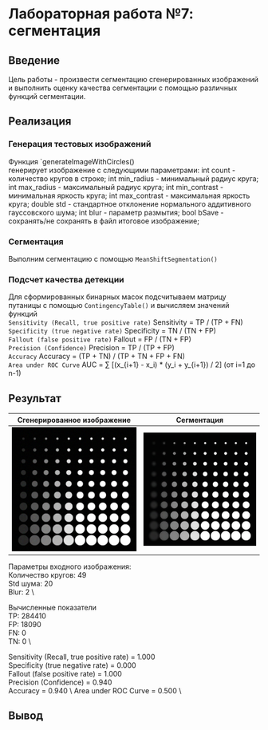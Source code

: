 # Лабораторная работа №7: сегментация

## Введение
Цель работы - произвести сегментацию сгенерированных изображений и выполнить оценку качества сегментации с помощью различных функций сегментации.


## Реализация

### Генерация тестовых изображений
Функция `generateImageWithCircles()  
генерирует изображение с следующими параметрами:
int count - количество кругов в строке;
int min_radius - минимальный радиус круга;
int max_radius - максимальный радиус круга;
int min_contrast - минимальная яркость круга;
int max_contrast - максимальная яркость круга;
double std - стандартное отклонение нормального аддитивного гауссовского шума;
int blur - параметр размытия;
 bool bSave - сохранять/не сохранять в файл итоговое изображение;

### Сегментация
Выполним сегментацию с помощью `MeanShiftSegmentation()`


### Подсчет качества детекции
Для сформированных бинарных масок подсчитываем матрицу путаницы с помощью `ContingencyTable()` и вычисляем значений функций \
`Sensitivity (Recall, true positive rate)` Sensitivity = TP / (TP + FN) \
`Specificity (true negative rate)` Specificity = TN / (TN + FP) \
`Fallout (false positive rate)` Fallout = FP / (TN + FP) \
`Precision (Confidence)` Precision = TP / (TP + FP) \
`Accuracy` Accuracy = (TP + TN) / (TP + TN + FP + FN) \
`Area under ROC Curve` AUC = ∑ [(x_{i+1} - x_i) * (y_i + y_{i+1}) / 2] (от i=1 до n-1)

## Результат

| Сгенерированное изображение | Сегментация |
|----------------------|------------|
| ![](https://github.com/zhuzzzhha/misis2024s-21-03-zhukova-a-v/blob/main/images/lab_1/gr_truth_image0.png) | ![](https://github.com/zhuzzzhha/misis2024s-21-03-zhukova-a-v/blob/main/images/lab_1/segmented_image1.png) |

Параметры входного изображения:\
Количество кругов: 49 \
Std шума: 20 \
Blur: 2 \

Вычисленные показатели \
TP: 284410 \
FP: 18090 \
FN: 0 \
TN: 0 \

Sensitivity (Recall, true positive rate) = 1.000 \
Specificity (true negative rate) = 0.000 \
Fallout (false positive rate) = 1.000 \
Precision (Confidence) = 0.940 \
Accuracy = 0.940 \ 
Area under ROC Curve = 0.500 \


## Вывод
